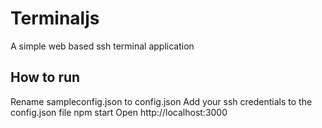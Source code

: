# Terminaljs
A simple web based ssh terminal application

## How to run
Rename sampleconfig.json to config.json
Add your ssh credentials to the config.json file
npm start
Open http://localhost:3000